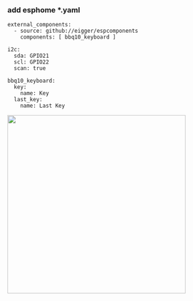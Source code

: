 ### add esphome *.yaml
```
external_components:
  - source: github://eigger/espcomponents
    components: [ bbq10_keyboard ]

i2c:
  sda: GPIO21
  scl: GPIO22
  scan: true

bbq10_keyboard:
  key:
    name: Key
  last_key:
    name: Last Key

```
<img src="https://lilygo.cc/cdn/shop/products/Q374-watch-keyboard-lilygo.jpg?v=1679983894" width="400">
